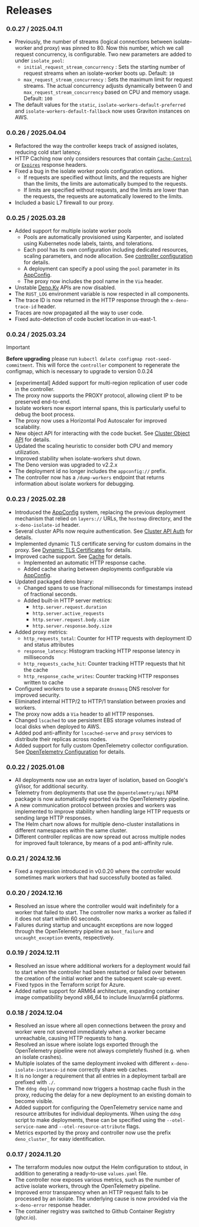 # Releases

### 0.0.27 / 2025.04.11

- Previously, the number of streams (logical connections between isolate-worker and proxy) was pinned to 80. Now this
  number, which we call request concurrency, is configurable. Two new parameters are added to under `isolate_pool`:
  - `initial_request_stream_concurrency` : Sets the starting number of request streams when an isolate-worker boots up.
    Default: `10`
  - `max_request_stream_concurrency` : Sets the maximum limit for request streams. The actual concurrency adjusts
    dynamically between 0 and `max_request_stream_concurrency` based on CPU and memory usage. Default: `100`
- The default values for the `static`, `isolate-workers-default-preferred` and `isolate-workers-default-fallback` now
  uses Graviton instances on AWS.

### 0.0.26 / 2025.04.04

- Refactored the way the controller keeps track of assigned isolates, reducing cold start latency.
- HTTP Caching now only considers resources that contain [`Cache-Control`][cache-control] or [`Expires`][expires] response headers.
- Fixed a bug in the isolate worker pools configuration options.
  - If requests are specified without limits, and the requests are higher than the
    limits, the limits are automatically bumped to the requests.
  - If limits are specified without requests, and the limits are lower than the
    requests, the requests are automatically lowered to the limits.
- Included a basic L7 firewall to our proxy.

### 0.0.25 / 2025.03.28

- Added support for multiple isolate worker pools
  - Pools are automatically provisioned using Karpenter, and isolated using
    Kubernetes node labels, taints, and tolerations.
  - Each pool has its own configuration including dedicated resources, scaling
    parameters, and node allocation. See [controller
    configuration](https://github.com/denoland/nextgen-install/wiki/Controller-Configuration)
    for details.
  - A deployment can specify a pool using the `pool` parameter in its
    [AppConfig].
  - The proxy now includes the pool name in the `Via` header.
- Unstable [Deno.Kv] APIs are now disabled.
- The `RUST_LOG` environment variable is now respected in all components.
- The trace ID is now returned in the HTTP response through the `x-deno-trace-id` header.
- Traces are now propagated all the way to user code.
- Fixed auto-detection of code bucket location in us-east-1.

### 0.0.24 / 2025.03.24

> [!IMPORTANT]
> **Before upgrading** please run `kubectl delete configmap root-seed-commitment`.
> This will force the `controller` component to regenerate the configmap, which
> is necessary to upgrade to version 0.0.24

- [experimental] Added support for multi-region replication of user code in the controller.
- The proxy now supports the PROXY protocol, allowing client IP to be preserved end-to-end.
- Isolate workers now export internal spans, this is particularly useful to debug the boot process.
- The proxy now uses a Horizontal Pod Autoscaler for improved scalability.
- New object API for interacting with the code bucket. See [Cluster Object API] for details.
- Updated the scaling heuristic to consider both CPU and memory utilization.
- Improved stability when isolate-workers shut down.
- The Deno version was upgraded to v2.2.x
- The deployment id no longer includes the `appconfig://` prefix.
- The controller now has a `/dump-workers` endpoint that returns information about isolate workers for debugging.

### 0.0.23 / 2025.02.28

- Introduced the [AppConfig] system, replacing the previous deployment mechanism
  that relied on `layers://` URLs, the `hostmap` directory, and the
  `x-deno-isolate-id` header.
- Several cluster APIs now require authentication. See [Cluster API Auth] for
  details.
- Implemented dynamic TLS certificate serving for custom domains in the proxy.
  See [Dynamic TLS Certificates] for details.
- Improved cache support. See [Cache] for details.
  - Implemented an automatic HTTP response cache.
  - Added cache sharing between deployments configurable via [AppConfig].
- Updated packaged deno binary:
  - Changed spans to use fractional milliseconds for timestamps instead of
    fractional seconds.
  - Added built-in HTTP server metrics:
    - `http.server.request.duration`
    - `http.server.active_requests`
    - `http.server.request.body.size`
    - `http.server.response.body.size`
- Added proxy metrics:
  - `http_requests_total`: Counter for HTTP requests with deployment ID and
    status attributes
  - `response_latency`: Histogram tracking HTTP response latency in milliseconds
  - `http_requests_cache_hit`: Counter tracking HTTP requests that hit the cache
  - `http_response_cache_writes`: Counter tracking HTTP responses written to cache
- Configured workers to use a separate `dnsmasq` DNS resolver for improved
  security.
- Eliminated internal HTTP/2 to HTTP/1 translation between proxies and workers.
- The proxy now adds a `Via` header to all HTTP responses.
- Changed `lscached` to use persistent EBS storage volumes instead of local
  disks when deployed to AWS.
- Added pod anti-affinity for `lscached-serve` and `proxy` services to
  distribute their replicas across nodes.
- Added support for fully custom OpenTelemetry collector configuration. See
  [OpenTelemetry Configuration] for details.

### 0.0.22 / 2025.01.08

- All deployments now use an extra layer of isolation, based on Google's gVisor,
  for additional security.
- Telemetry from deployments that use the `@opentelemetry/api` NPM package is
  now automatically exported via the OpenTelemetry pipeline.
- A new communication protocol between proxies and workers was implemented to
  improve stability when handling large HTTP requests or sending large HTTP
  responses.
- The Helm chart now allows for multiple deno-cluster installations in different
  namespaces within the same cluster.
- Different controller replicas are now spread out across multiple nodes for
  improved fault tolerance, by means of a pod anti-affinity rule.

### 0.0.21 / 2024.12.16

- Fixed a regression introduced in v0.0.20 where the controller would sometimes
  mark workers that had successfully booted as failed.

### 0.0.20 / 2024.12.16

- Resolved an issue where the controller would wait indefinitely for a worker
  that failed to start. The controller now marks a worker as failed if it does
  not start within 60 seconds.
- Failures during startup and uncaught exceptions are now logged through the
  OpenTelemetry pipeline as `boot_failure` and `uncaught_exception` events,
  respectively.

### 0.0.19 / 2024.12.11

- Resolved an issue where additional workers for a deployment would fail to
  start when the controller had been restarted or failed over between the
  creation of the initial worker and the subsequent scale-up event.
- Fixed typos in the Terraform script for Azure.
- Added native support for ARM64 architecture, expanding container image
  compatibility beyond x86_64 to include linux/arm64 platforms.

### 0.0.18 / 2024.12.04

- Resolved an issue where all open connections between the proxy and worker were
  not severed immediately when a worker became unreachable, causing HTTP
  requests to hang.
- Resolved an issue where isolate logs exported through the OpenTelemetry
  pipeline were not always completely flushed (e.g. when an isolate crashes).
- Multiple isolates of the same deployment invoked with different
  `x-deno-isolate-instance-id` now correctly share web caches.
- It is no longer a requirement that all entries in a deployment tarball are
  prefixed with `./`.
- The `ddng deploy` command now triggers a hostmap cache flush in the proxy,
  reducing the delay for a new deployment to an existing domain to become
  visible.
- Added support for configuring the OpenTelemetry service name and resource
  attributes for individual deployments. When using the `ddng` script to make
  deployments, these can be specified using the `--otel-service-name` and
  `--otel-resource-attribute` flags.
- Metrics exported by the proxy and controller now use the prefix
  `deno_cluster_` for easy identification.

### 0.0.17 / 2024.11.20

- The terraform modules now output the Helm configuration to stdout, in addition
  to generating a ready-to-use `values.yaml` file.
- The controller now exposes various metrics, such as the number of active
  isolate workers, through the OpenTelemetry pipeline.
- Improved error transparency when an HTTP request fails to be processed by an
  isolate. The underlying cause is now provided via the `x-deno-error` response
  header.
- The container registry was switched to Github Container Registry (ghcr.io).

[AppConfig]: https://github.com/denoland/nextgen-install/wiki/AppConfig
[Cache]: https://github.com/denoland/nextgen-install/wiki/Cache
[Cluster API Auth]: https://github.com/denoland/nextgen-install/wiki/Cluster-API-Auth
[Dynamic TLS Certificates]: https://github.com/denoland/nextgen-install/wiki/Dynamic-TLS-Certificates
[OpenTelemetry Configuration]: https://github.com/denoland/nextgen-install/wiki/OpenTelemetry-Configuration
[Cluster Object API]: https://github.com/denoland/nextgen-install/wiki/Cluster-Object-API
[Deno.Kv]: https://docs.deno.com/api/deno/~/Deno.Kv
[cache-control]: https://developer.mozilla.org/en-US/docs/Web/HTTP/Reference/Headers/Cache-Control
[expires]: https://developer.mozilla.org/en-US/docs/Web/HTTP/Reference/Headers/Expires
